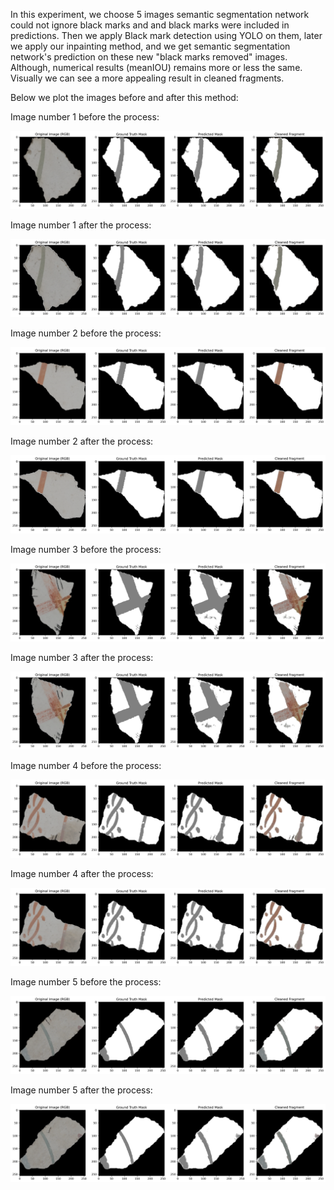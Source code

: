 
In this experiment, we choose 5 images semantic segmentation network could not ignore black marks and and black marks were included in predictions. 
Then we apply Black mark detection using YOLO on them, 
later we apply our inpainting method, 
and we get semantic segmentation network's prediction on these new "black marks removed" images.
Although, numerical results (meanIOU) remains more or less the same. Visually we can see a more appealing result in cleaned fragments.

Below we plot the images before and after this method:

Image number 1 before the process:

![1](https://github.com/RePAIRProject/fragment-restoration/blob/develop/effect_of_BlackMarkRemoval_on_semantic_seg/visual_evaluation_test_0_cleaned_fragment_added.png)

Image number 1 after the process:

![1](https://github.com/RePAIRProject/fragment-restoration/blob/develop/effect_of_BlackMarkRemoval_on_semantic_seg/visual_evaluation_test_0_cleaned_fragment%20_added_inpainted_images.png)

Image number 2 before the process:

![2](https://github.com/RePAIRProject/fragment-restoration/blob/develop/effect_of_BlackMarkRemoval_on_semantic_seg/visual_evaluation_test_25_cleaned_fragment_added.png)

Image number 2 after the process:

![2](https://github.com/RePAIRProject/fragment-restoration/blob/develop/effect_of_BlackMarkRemoval_on_semantic_seg/visual_evaluation_test_25_cleaned_fragment%20_added_inpainted_images.png)

Image number 3 before the process:

![3](https://github.com/RePAIRProject/fragment-restoration/blob/develop/effect_of_BlackMarkRemoval_on_semantic_seg/visual_evaluation_test_2_cleaned_fragment_added.png)

Image number 3 after the process:

![3](https://github.com/RePAIRProject/fragment-restoration/blob/develop/effect_of_BlackMarkRemoval_on_semantic_seg/visual_evaluation_test_2_cleaned_fragment%20_added_inpainted_images.png)

Image number 4 before the process:

![4](https://github.com/RePAIRProject/fragment-restoration/blob/develop/effect_of_BlackMarkRemoval_on_semantic_seg/visual_evaluation_test_37_cleaned_fragment_added.png)

Image number 4 after the process:

![4](https://github.com/RePAIRProject/fragment-restoration/blob/develop/effect_of_BlackMarkRemoval_on_semantic_seg/visual_evaluation_test_37_cleaned_fragment%20_added_inpainted_images.png)

Image number 5 before the process:

![5](https://github.com/RePAIRProject/fragment-restoration/blob/develop/effect_of_BlackMarkRemoval_on_semantic_seg/visual_evaluation_test_53_cleaned_fragment_added.png)

Image number 5 after the process:

![5](https://github.com/RePAIRProject/fragment-restoration/blob/develop/effect_of_BlackMarkRemoval_on_semantic_seg/visual_evaluation_test_53_cleaned_fragment%20_added_inpainted_images.png)

